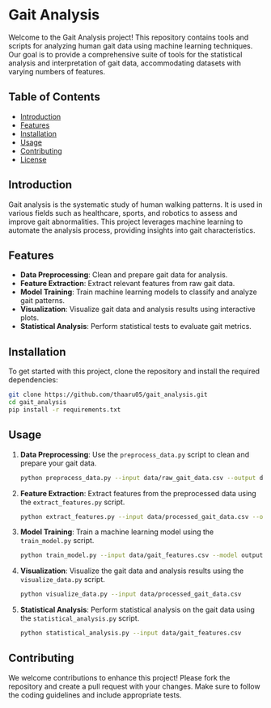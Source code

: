 

# Gait Analysis

Welcome to the Gait Analysis project! This repository contains tools and scripts for analyzing human gait data using machine learning techniques. Our goal is to provide a comprehensive suite of tools for the statistical analysis and interpretation of gait data, accommodating datasets with varying numbers of features.

## Table of Contents

- [Introduction](#introduction)
- [Features](#features)
- [Installation](#installation)
- [Usage](#usage)
- [Contributing](#contributing)
- [License](#license)

## Introduction

Gait analysis is the systematic study of human walking patterns. It is used in various fields such as healthcare, sports, and robotics to assess and improve gait abnormalities. This project leverages machine learning to automate the analysis process, providing insights into gait characteristics.

## Features

- **Data Preprocessing**: Clean and prepare gait data for analysis.
- **Feature Extraction**: Extract relevant features from raw gait data.
- **Model Training**: Train machine learning models to classify and analyze gait patterns.
- **Visualization**: Visualize gait data and analysis results using interactive plots.
- **Statistical Analysis**: Perform statistical tests to evaluate gait metrics.

## Installation

To get started with this project, clone the repository and install the required dependencies:

```bash
git clone https://github.com/thaaru05/gait_analysis.git
cd gait_analysis
pip install -r requirements.txt
```

## Usage

1. **Data Preprocessing**: Use the `preprocess_data.py` script to clean and prepare your gait data.
   
   ```bash
   python preprocess_data.py --input data/raw_gait_data.csv --output data/processed_gait_data.csv
   ```

2. **Feature Extraction**: Extract features from the preprocessed data using the `extract_features.py` script.
   
   ```bash
   python extract_features.py --input data/processed_gait_data.csv --output data/gait_features.csv
   ```

3. **Model Training**: Train a machine learning model using the `train_model.py` script.
   
   ```bash
   python train_model.py --input data/gait_features.csv --model output/gait_model.pkl
   ```

4. **Visualization**: Visualize the gait data and analysis results using the `visualize_data.py` script.
   
   ```bash
   python visualize_data.py --input data/processed_gait_data.csv
   ```

5. **Statistical Analysis**: Perform statistical analysis on the gait data using the `statistical_analysis.py` script.
   
   ```bash
   python statistical_analysis.py --input data/gait_features.csv
   ```

## Contributing

We welcome contributions to enhance this project! Please fork the repository and create a pull request with your changes. Make sure to follow the coding guidelines and include appropriate tests.

